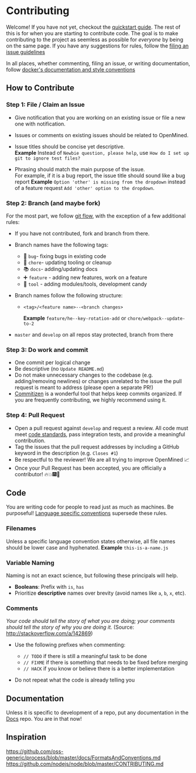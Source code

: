 # Contributing

Welcome! If you have not yet, checkout the [quickstart guide](./quickstart.md). The rest of this is for when you are starting to contribute code. The goal is to make contributing to the project as seemless as possible for _everyone_ by being on the same page. If you have any suggestions for rules, follow the [filing an issue guidelines](#step-1-file--claim-an-issue)

In all places, whether commenting, filing an issue, or writing documentation, follow [docker's documentation and style conventions](https://docs.docker.com/opensource/doc-style/)

## How to Contribute

### Step 1: File / Claim an Issue
- Give notification that you are working on an existing issue or file a new one with notification.
- Issues or comments on existing issues should be related to OpenMined.
- Issue titles should be concise yet descriptive.<br>
  **Example** Instead of `Newbie question, please help`, use `How do I set up git to ignore test files?`

- Phrasing should match the main purpose of the issue.<br>
  For example, if it is a bug report, the issue title should sound like a bug report
  **Example** `Option 'other' is missing from the dropdown` instead of a feature request `Add 'other' option to the dropdown`.

### Step 2: Branch (and maybe fork)

For the most part, we follow [git flow](http://nvie.com/posts/a-successful-git-branching-model/), with the exception of a few additional rules:

- If you have not contributed, fork and branch from there.
- Branch names have the following tags:
    - 🐛 `bug`- fixing bugs in existing code
    - 👖 `chore`- updating tooling or cleanup
    - 📚 `docs`- adding/updating docs
    - ➕ `feature` - adding new features, work on a feature
    - 🔧 `tool` - adding modules/tools, development candy


- Branch names follow the following structure:
     - `<tag>/<feature name>--<branch changes>`

        **Example** `feature/he--key-rotation-add` or `chore/webpack--update-to-2`

- `master` and `develop` on all repos stay protected, branch from there


### Step 3: Do work and commit

- One commit per logical change
- Be descriptive (no `Update README.md`)
- Do not make unnecessary changes to the codebase (e.g. adding/removing newlines) or changes unrelated to the issue the pull request is meant to address (please open a separate PR!)
- [Commitizen](https://github.com/commitizen/cz-cli) is a wonderful tool that helps keep commits organized. If you are frequently contributing, we highly recommend using it.

### Step 4: Pull Request
- Open a pull request against `develop` and request a review. All code must meet [code standards](#code), pass integration tests, and provide a meaningful contribution.
- Tag the issues that the pull request addresses by including a GitHub keyword in the description (e.g. `Closes #1`)
- Be respectful to the reviewer! We are all trying to improve OpenMined 📈
- Once your Pull Request has been accepted, you are officially a contributor! 🔥💥🎆🎉


## Code

You are writing code for people to read just as much as machines. Be purposeful! [Language specific conventions](./languages.md) supersede these rules.

### Filenames

Unless a specific language convention states otherwise, all file names should be lower case and hyphenated.
**Example** `this-is-a-name.js`

### Variable Naming

Naming is not an exact science, but following these principals will help.

-  **Booleans**: Prefix with `is`, `has`
- Prioritize **descriptive** names over brevity (avoid names like `a`, `b`, `x`, etc).


### Comments

_Your code should tell the story of what you are doing; your comments should tell the story of why you are doing it._ (Source: http://stackoverflow.com/a/142869)

- Use the following prefixes when commenting:
  - `// TODO` if there is still a meaningful task to be done
  - `// FIXME` if there is something that needs to be fixed before merging
  - `// HACK` if you know or believe there is a better implementation

- Do not repeat what the code is already telling you

## Documentation

Unless it is specific to development of a repo, put any documentation in the [Docs](https://github.com/OpenMined/Docs) repo. You are in that now!

## Inspiration
https://github.com/oss-generic/process/blob/master/docs/FormatsAndConventions.md
https://github.com/nodejs/node/blob/master/CONTRIBUTING.md
